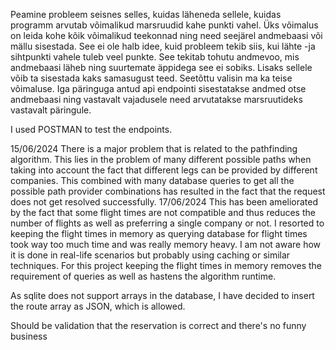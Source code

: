 Peamine probleem seisnes selles, kuidas läheneda sellele, kuidas programm arvutab võimalikud marsruudid kahe punkti vahel.
Üks võimalus on leida kohe kõik võimalikud teekonnad ning need seejärel andmebaasi või mällu sisestada. See ei ole halb idee, kuid
probleem tekib siis, kui lähte -ja sihtpunkti vahele tuleb veel punkte. See tekitab tohutu andmevoo, mis 
andmebaasi läheb ning suurtemate äppidega see ei sobiks. Lisaks sellele võib ta sisestada kaks samasugust teed. Seetõttu valisin ma ka teise võimaluse. Iga päringuga antud api endpointi sisestatakse andmed otse andmebaasi ning vastavalt vajadusele need arvutatakse marsruutideks vastavalt päringule.

I used POSTMAN to test the endpoints.

15/06/2024
There is a major problem that is related to the pathfinding algorithm. This lies in the problem of many different possible paths when taking into account the fact that different legs can be provided by different companies. This combined with many database queries to get all the possible path provider combinations has resulted in the fact that the request does not get resolved successfully.
17/06/2024
This has been ameliorated by the fact that some flight times are not compatible and thus reduces the number of flights as well as preferring a single company or not. I resorted to keeping the flight times in memory as querying database for flight times took way too much time and was really memory heavy. I am not aware how it is done in real-life scenarios but probably using caching or similar techniques. For this project keeping the flight times in memory removes the requirement of queries as well as hastens the algorithm runtime. 

As sqlite does not support arrays in the database, I have decided to insert the route array as JSON, which is allowed.

Should be validation that the reservation is correct and there's no funny business